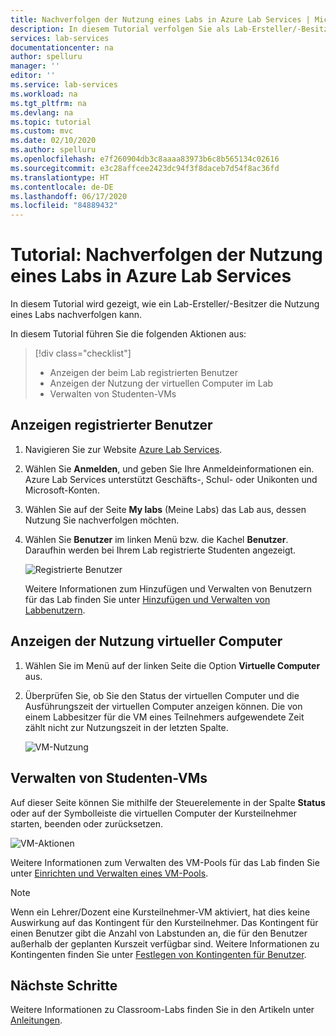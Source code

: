 ```yaml
---
title: Nachverfolgen der Nutzung eines Labs in Azure Lab Services | Microsoft-Dokumentation
description: In diesem Tutorial verfolgen Sie als Lab-Ersteller/-Besitzer die Nutzung Ihres Labs nach.
services: lab-services
documentationcenter: na
author: spelluru
manager: ''
editor: ''
ms.service: lab-services
ms.workload: na
ms.tgt_pltfrm: na
ms.devlang: na
ms.topic: tutorial
ms.custom: mvc
ms.date: 02/10/2020
ms.author: spelluru
ms.openlocfilehash: e7f260904db3c8aaaa83973b6c8b565134c02616
ms.sourcegitcommit: e3c28affcee2423dc94f3f8daceb7d54f8ac36fd
ms.translationtype: HT
ms.contentlocale: de-DE
ms.lasthandoff: 06/17/2020
ms.locfileid: "84889432"
---
```

# <a name="tutorial-track-usage-of-a-lab-in-azure-lab-service"></a>Tutorial: Nachverfolgen der Nutzung eines Labs in Azure Lab Services
In diesem Tutorial wird gezeigt, wie ein Lab-Ersteller/-Besitzer die Nutzung eines Labs nachverfolgen kann.

In diesem Tutorial führen Sie die folgenden Aktionen aus:

> [!div class="checklist"]
> * Anzeigen der beim Lab registrierten Benutzer
> * Anzeigen der Nutzung der virtuellen Computer im Lab
> * Verwalten von Studenten-VMs 


## <a name="view-registered-users"></a>Anzeigen registrierter Benutzer

1. Navigieren Sie zur Website [Azure Lab Services](https://labs.azure.com). 
2. Wählen Sie **Anmelden**, und geben Sie Ihre Anmeldeinformationen ein. Azure Lab Services unterstützt Geschäfts-, Schul- oder Unikonten und Microsoft-Konten.
3. Wählen Sie auf der Seite **My labs** (Meine Labs) das Lab aus, dessen Nutzung Sie nachverfolgen möchten. 
4. Wählen Sie **Benutzer** im linken Menü bzw. die Kachel **Benutzer**. Daraufhin werden bei Ihrem Lab registrierte Studenten angezeigt.  

    ![Registrierte Benutzer](./media/tutorial-track-usage/registered-users.png)

    Weitere Informationen zum Hinzufügen und Verwalten von Benutzern für das Lab finden Sie unter [Hinzufügen und Verwalten von Labbenutzern](how-to-configure-student-usage.md).

## <a name="view-the-usage-of-vms"></a>Anzeigen der Nutzung virtueller Computer

1. Wählen Sie im Menü auf der linken Seite die Option **Virtuelle Computer** aus. 
2. Überprüfen Sie, ob Sie den Status der virtuellen Computer und die Ausführungszeit der virtuellen Computer anzeigen können. Die von einem Labbesitzer für die VM eines Teilnehmers aufgewendete Zeit zählt nicht zur Nutzungszeit in der letzten Spalte. 

    ![VM-Nutzung](./media/tutorial-track-usage/vm-usage.png)

## <a name="manage-student-vms"></a>Verwalten von Studenten-VMs 
Auf dieser Seite können Sie mithilfe der Steuerelemente in der Spalte **Status** oder auf der Symbolleiste die virtuellen Computer der Kursteilnehmer starten, beenden oder zurücksetzen.

![VM-Aktionen](./media/tutorial-track-usage/vm-controls.png)

Weitere Informationen zum Verwalten des VM-Pools für das Lab finden Sie unter [Einrichten und Verwalten eines VM-Pools](how-to-set-virtual-machine-passwords.md).

> [!NOTE]
> Wenn ein Lehrer/Dozent eine Kursteilnehmer-VM aktiviert, hat dies keine Auswirkung auf das Kontingent für den Kursteilnehmer. Das Kontingent für einen Benutzer gibt die Anzahl von Labstunden an, die für den Benutzer außerhalb der geplanten Kurszeit verfügbar sind. Weitere Informationen zu Kontingenten finden Sie unter [Festlegen von Kontingenten für Benutzer](how-to-configure-student-usage.md?#set-quotas-for-users).

## <a name="next-steps"></a>Nächste Schritte
Weitere Informationen zu Classroom-Labs finden Sie in den Artikeln unter [Anleitungen](how-to-manage-lab-accounts.md).

